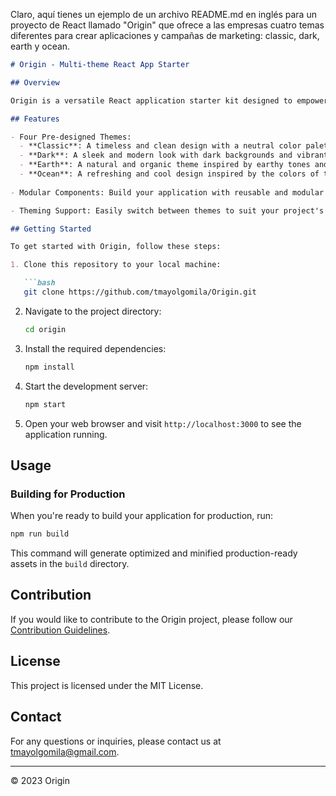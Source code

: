 Claro, aquí tienes un ejemplo de un archivo README.md en inglés para un proyecto de React llamado "Origin" que ofrece a las empresas cuatro temas diferentes para crear aplicaciones y campañas de marketing: classic, dark, earth y ocean.

```markdown
# Origin - Multi-theme React App Starter

## Overview

Origin is a versatile React application starter kit designed to empower businesses in creating visually appealing and effective marketing campaigns and applications. With Origin, you have access to four distinct themes: Classic, Dark, Earth, and Ocean, each offering a unique aesthetic and mood for your projects. This repository serves as a starting point for building engaging user interfaces that cater to different design preferences.

## Features

- Four Pre-designed Themes:
  - **Classic**: A timeless and clean design with a neutral color palette.
  - **Dark**: A sleek and modern look with dark backgrounds and vibrant accents.
  - **Earth**: A natural and organic theme inspired by earthy tones and textures.
  - **Ocean**: A refreshing and cool design inspired by the colors of the sea.
  
- Modular Components: Build your application with reusable and modular React components for increased development efficiency.

- Theming Support: Easily switch between themes to suit your project's requirements or user preferences.

## Getting Started

To get started with Origin, follow these steps:

1. Clone this repository to your local machine:

   ```bash
   git clone https://github.com/tmayolgomila/Origin.git
   ```

2. Navigate to the project directory:

   ```bash
   cd origin
   ```

3. Install the required dependencies:

   ```bash
   npm install
   ```

4. Start the development server:

   ```bash
   npm start
   ```

5. Open your web browser and visit `http://localhost:3000` to see the application running.

## Usage

### Building for Production

When you're ready to build your application for production, run:

```bash
npm run build
```

This command will generate optimized and minified production-ready assets in the `build` directory.

## Contribution

If you would like to contribute to the Origin project, please follow our [Contribution Guidelines](CONTRIBUTING.md).

## License

This project is licensed under the MIT License.

## Contact

For any questions or inquiries, please contact us at tmayolgomila@gmail.com.

---

© 2023 Origin
```
